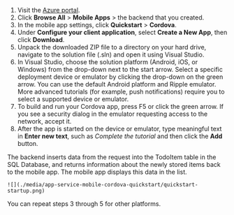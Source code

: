 
1. Visit the [Azure portal].
2. Click **Browse All** > **Mobile Apps** > the backend that you created.
3. In the mobile app settings, click **Quickstart** > **Cordova**.
4. Under **Configure your client application**, select **Create a New App**, then click **Download**.
2. Unpack the downloaded ZIP file to a directory on your hard drive, navigate to the solution file (.sln) and
    open it using Visual Studio.
3. In Visual Studio, choose the solution platform (Android, iOS, or Windows) from the drop-down next to the
    start arrow. Select a specific deployment device or emulator by clicking the drop-down on the green
    arrow. You can use the default Android platform and Ripple emulator. More advanced tutorials
    (for example, push notifications) require you to select a supported device or emulator.
4. To build and run your Cordova app, press F5 or click the green arrow. If you see a security dialog
    in the emulator requesting access to the network, accept it.
5. After the app is started on the device or emulator, type meaningful text in **Enter new text**, such
    as *Complete the tutorial* and then click the **Add** button.

The backend inserts data from the request into the TodoItem table in the SQL Database, and returns
information about the newly stored items back to the mobile app. The mobile app displays this data in
the list.

    ![](./media/app-service-mobile-cordova-quickstart/quickstart-startup.png)

You can repeat steps 3 through 5 for other platforms.

[Azure portal]: https://portal.azure.com/
